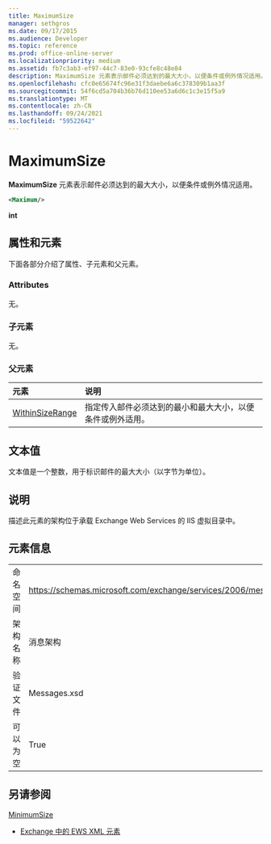 ```yaml
---
title: MaximumSize
manager: sethgros
ms.date: 09/17/2015
ms.audience: Developer
ms.topic: reference
ms.prod: office-online-server
ms.localizationpriority: medium
ms.assetid: fb7c3ab3-ef97-44c7-83e0-93cfe8c48e84
description: MaximumSize 元素表示邮件必须达到的最大大小，以便条件或例外情况适用。
ms.openlocfilehash: cfc0e65674fc96e31f3daebe6a6c378309b1aa3f
ms.sourcegitcommit: 54f6cd5a704b36b76d110ee53a6d6c1c3e15f5a9
ms.translationtype: MT
ms.contentlocale: zh-CN
ms.lasthandoff: 09/24/2021
ms.locfileid: "59522642"
---
```

# <a name="maximumsize"></a>MaximumSize

**MaximumSize** 元素表示邮件必须达到的最大大小，以便条件或例外情况适用。 
  
```XML
<Maximum/>
```

 **int**
## <a name="attributes-and-elements"></a>属性和元素

下面各部分介绍了属性、子元素和父元素。
  
### <a name="attributes"></a>Attributes

无。
  
### <a name="child-elements"></a>子元素

无。
  
### <a name="parent-elements"></a>父元素

|**元素**|**说明**|
|:-----|:-----|
|[WithinSizeRange](withinsizerange.md) <br/> |指定传入邮件必须达到的最小和最大大小，以便条件或例外适用。  <br/> |
   
## <a name="text-value"></a>文本值

文本值是一个整数，用于标识邮件的最大大小（以字节为单位）。
  
## <a name="remarks"></a>说明

描述此元素的架构位于承载 Exchange Web Services 的 IIS 虚拟目录中。
  
## <a name="element-information"></a>元素信息

|||
|:-----|:-----|
|命名空间  <br/> |https://schemas.microsoft.com/exchange/services/2006/messages  <br/> |
|架构名称  <br/> |消息架构  <br/> |
|验证文件  <br/> |Messages.xsd  <br/> |
|可以为空  <br/> |True  <br/> |
   
## <a name="see-also"></a>另请参阅



[MinimumSize](minimumsize.md)


- [Exchange 中的 EWS XML 元素](ews-xml-elements-in-exchange.md)

